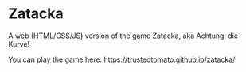 # Zatacka
A web (HTML/CSS/JS) version of the game Zatacka, aka Achtung, die Kurve!

You can play the game here: https://trustedtomato.github.io/zatacka/
